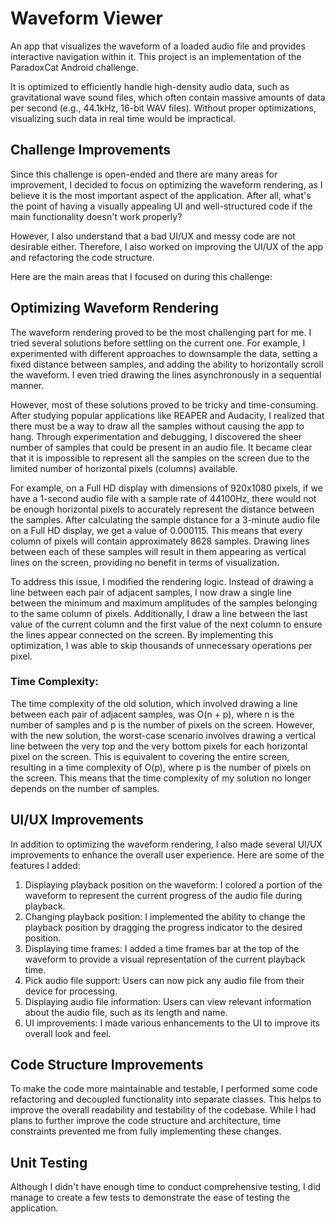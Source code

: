 # Waveform Viewer
An app that visualizes the waveform of a loaded audio file and provides interactive navigation within it. This project is an implementation of the ParadoxCat Android challenge.

It is optimized to efficiently handle high-density audio data, such as gravitational wave sound files, which often contain massive amounts of data per second (e.g., 44.1kHz, 16-bit WAV files). Without proper optimizations, visualizing such data in real time would be impractical.

## Challenge Improvements

Since this challenge is open-ended and there are many areas for improvement, I decided to focus on optimizing the waveform rendering, as I believe it is the most important aspect of the application. After all, what's the point of having a visually appealing UI and well-structured code if the main functionality doesn't work properly?

However, I also understand that a bad UI/UX and messy code are not desirable either. Therefore, I also worked on improving the UI/UX of the app and refactoring the code structure.

Here are the main areas that I focused on during this challenge:

## Optimizing Waveform Rendering

The waveform rendering proved to be the most challenging part for me. I tried several solutions before settling on the current one. For example, I experimented with different approaches to downsample the data, setting a fixed distance between samples, and adding the ability to horizontally scroll the waveform. I even tried drawing the lines asynchronously in a sequential manner.

However, most of these solutions proved to be tricky and time-consuming. After studying popular applications like REAPER and Audacity, I realized that there must be a way to draw all the samples without causing the app to hang. Through experimentation and debugging, I discovered the sheer number of samples that could be present in an audio file. It became clear that it is impossible to represent all the samples on the screen due to the limited number of horizontal pixels (columns) available.

For example, on a Full HD display with dimensions of 920x1080 pixels, if we have a 1-second audio file with a sample rate of 44100Hz, there would not be enough horizontal pixels to accurately represent the distance between the samples. After calculating the sample distance for a 3-minute audio file on a Full HD display, we get a value of 0.000115. This means that every column of pixels will contain approximately 8628 samples. Drawing lines between each of these samples will result in them appearing as vertical lines on the screen, providing no benefit in terms of visualization.

To address this issue, I modified the rendering logic. Instead of drawing a line between each pair of adjacent samples, I now draw a single line between the minimum and maximum amplitudes of the samples belonging to the same column of pixels. Additionally, I draw a line between the last value of the current column and the first value of the next column to ensure the lines appear connected on the screen. By implementing this optimization, I was able to skip thousands of unnecessary operations per pixel.

### Time Complexity:

The time complexity of the old solution, which involved drawing a line between each pair of adjacent samples, was O(n + p), where n is the number of samples and p is the number of pixels on the screen.
However, with the new solution, the worst-case scenario involves drawing a vertical line between the very top and the very bottom pixels for each horizontal pixel on the screen. This is equivalent to covering the entire screen, resulting in a time complexity of O(p), where p is the number of pixels on the screen. This means that the time complexity of my solution no longer depends on the number of samples.

## UI/UX Improvements

In addition to optimizing the waveform rendering, I also made several UI/UX improvements to enhance the overall user experience. Here are some of the features I added:

1. Displaying playback position on the waveform: I colored a portion of the waveform to represent the current progress of the audio file during playback.
2. Changing playback position: I implemented the ability to change the playback position by dragging the progress indicator to the desired position.
3. Displaying time frames: I added a time frames bar at the top of the waveform to provide a visual representation of the current playback time.
4. Pick audio file support: Users can now pick any audio file from their device for processing.
5. Displaying audio file information: Users can view relevant information about the audio file, such as its length and name.
6. UI improvements: I made various enhancements to the UI to improve its overall look and feel.

## Code Structure Improvements

To make the code more maintainable and testable, I performed some code refactoring and decoupled functionality into separate classes. This helps to improve the overall readability and testability of the codebase. While I had plans to further improve the code structure and architecture, time constraints prevented me from fully implementing these changes.

## Unit Testing

Although I didn't have enough time to conduct comprehensive testing, I did manage to create a few tests to demonstrate the ease of testing the application.